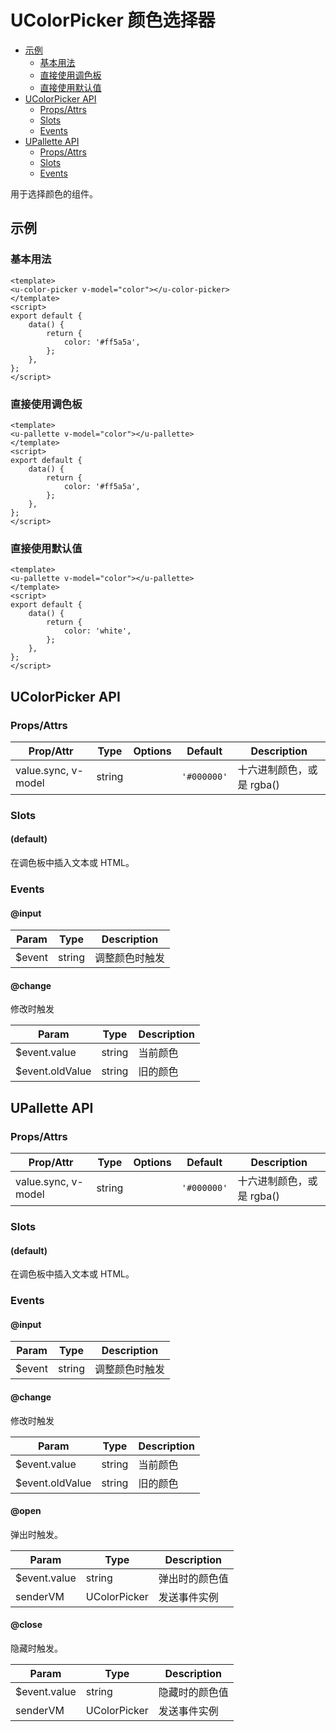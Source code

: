 <!-- 该 README.md 根据 api.yaml 和 docs/*.md 自动生成，为了方便在 GitHub 和 NPM 上查阅。如需修改，请查看源文件 -->

# UColorPicker 颜色选择器

- [示例](#示例)
    - [基本用法](#基本用法)
    - [直接使用调色板](#直接使用调色板)
    - [直接使用默认值](#直接使用默认值)
- [UColorPicker API](#ucolorpicker-api)
    - [Props/Attrs](#propsattrs)
    - [Slots](#slots)
    - [Events](#events)
- [UPallette API](#upallette-api)
    - [Props/Attrs](#propsattrs-2)
    - [Slots](#slots-2)
    - [Events](#events-2)

用于选择颜色的组件。

## 示例
### 基本用法

``` vue
<template>
<u-color-picker v-model="color"></u-color-picker>
</template>
<script>
export default {
    data() {
        return {
            color: '#ff5a5a',
        };
    },
};
</script>
```

### 直接使用调色板

``` vue
<template>
<u-pallette v-model="color"></u-pallette>
</template>
<script>
export default {
    data() {
        return {
            color: '#ff5a5a',
        };
    },
};
</script>
```


### 直接使用默认值

``` vue
<template>
<u-pallette v-model="color"></u-pallette>
</template>
<script>
export default {
    data() {
        return {
            color: 'white',
        };
    },
};
</script>
```
## UColorPicker API
### Props/Attrs

| Prop/Attr | Type | Options | Default | Description |
| --------- | ---- | ------- | ------- | ----------- |
| value.sync, v-model | string |  | `'#000000'` | 十六进制颜色，或是 rgba() |

### Slots

#### (default)

在调色板中插入文本或 HTML。

### Events

#### @input



| Param | Type | Description |
| ----- | ---- | ----------- |
| $event | string | 调整颜色时触发 |

#### @change

修改时触发

| Param | Type | Description |
| ----- | ---- | ----------- |
| $event.value | string | 当前颜色 |
| $event.oldValue | string | 旧的颜色 |

## UPallette API
### Props/Attrs

| Prop/Attr | Type | Options | Default | Description |
| --------- | ---- | ------- | ------- | ----------- |
| value.sync, v-model | string |  | `'#000000'` | 十六进制颜色，或是 rgba() |

### Slots

#### (default)

在调色板中插入文本或 HTML。

### Events

#### @input



| Param | Type | Description |
| ----- | ---- | ----------- |
| $event | string | 调整颜色时触发 |

#### @change

修改时触发

| Param | Type | Description |
| ----- | ---- | ----------- |
| $event.value | string | 当前颜色 |
| $event.oldValue | string | 旧的颜色 |

#### @open

弹出时触发。

| Param | Type | Description |
| ----- | ---- | ----------- |
| $event.value | string | 弹出时的颜色值 |
| senderVM | UColorPicker | 发送事件实例 |

#### @close

隐藏时触发。

| Param | Type | Description |
| ----- | ---- | ----------- |
| $event.value | string | 隐藏时的颜色值 |
| senderVM | UColorPicker | 发送事件实例 |

